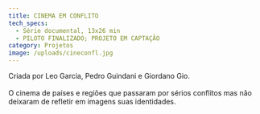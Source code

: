 ```yaml
---
title: CINEMA EM CONFLITO
tech_specs:
  - Série documental, 13x26 min
  - PILOTO FINALIZADO; PROJETO EM CAPTAÇÃO
category: Projetos
image: /uploads/cineconfl.jpg
---
```

Criada por Leo Garcia, Pedro Guindani e Giordano Gio.\
\
O cinema de países e regiões que passaram por sérios conflitos mas não deixaram de refletir em imagens suas identidades.